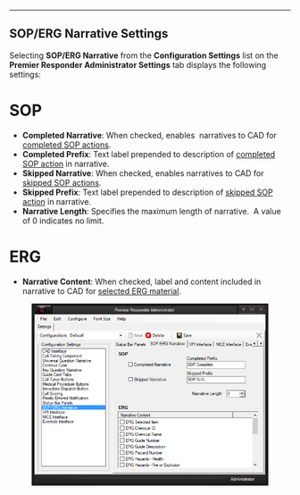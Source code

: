   --------------------------------
  **SOP/ERG Narrative Settings**
  --------------------------------

Selecting **SOP/ERG Narrative** from the **Configuration Settings** list
on the **Premier Responder Administrator Settings** tab displays the
following settings:

# SOP

-   **Completed Narrative**: When checked, enables  narratives to CAD
    for [completed SOP actions](<Standard Operating Procedure.md>).
-   **Completed Prefix**: Text label prepended to description of
    [completed SOP action](<Standard Operating Procedure.md>) in
    narrative.
-   **Skipped Narrative**: When checked, enables narratives to CAD for
    [skipped SOP actions](<Standard Operating Procedure.md>).
-   **Skipped Prefix**: Text label prepended to description of [skipped
    SOP action](<Standard Operating Procedure.md>) in narrative.
-   **Narrative Length**: Specifies the maximum length of narrative.  A
    value of 0 indicates no limit.

# ERG

-   **Narrative Content**: When checked, label and content included in
    narrative to CAD for [selected ERG
    material](<NAERG Guide Book.md>).

<figure><img src=".gitbook/assets/SOP-ERG Narrative Settings_files/image001.png" alt=""><figcaption></figcaption></figure> 

